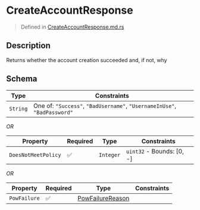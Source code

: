 # CreateAccountResponse
> Defined in [CreateAccountResponse.md.rs](../../../routes/native/create_account/../../interface/src/interface/routes/native/create_account)

## Description
Returns whether the account creation succeeded and, if not, why

## Schema

| Type | Constraints |
| --- | --- |
| `String` | One of: `"Success"`, `"BadUsername"`, `"UsernameInUse"`, `"BadPassword"` |

*OR*

| Property | Required | Type | Constraints |
| --- | --- | --- | --- |
| `DoesNotMeetPolicy` | ✅ | `Integer` | `uint32` - Bounds: [0, -] | 


*OR*

| Property | Required | Type | Constraints |
| --- | --- | --- | --- |
| `PowFailure` | ✅ | [PowFailureReason](../../../pow/PowFailureReason.md) |     | 


